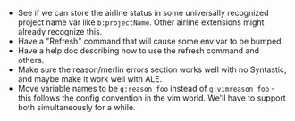 - See if we can store the airline status in some universally
  recognized project name var like `b:projectName`. Other airline
  extensions might already recognize this.
- Have a "Refresh" command that will cause some env var to be bumped.
- Have a help doc describing how to use the refresh command and others.
- Make sure the reason/merlin errors section works well with no Syntastic, and
  maybe make it work well with ALE.
- Move variable names to be `g:reason_foo` instead of
  `g:vimreason_foo` - this follows the config convention in the vim
  world. We'll have to support both simultaneously for a while.
